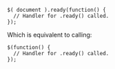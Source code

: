 ~~~
$( document ).ready(function() {
  // Handler for .ready() called.
});
~~~

Which is equivalent to calling:

~~~
$(function() {
  // Handler for .ready() called.
});
~~~
